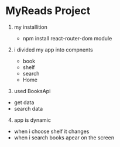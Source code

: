 # MyReads Project

1. my installition
   - npm install react-router-dom module

2. i divided my app into compnents
   - book
   - shelf
   - search
   - Home

3. used BooksApi 
  - get data
  - search data

4. app is dynamic
 - when i choose shelf it changes
 - when i search books apear on the screen